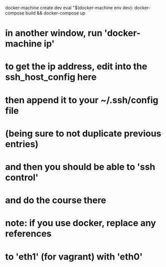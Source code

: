 
docker-machine create dev
eval "$(docker-machine env dev):
docker-compose build && docker-compose up

  # in another window, run 'docker-machine ip'
  # to get the ip address, edit into the ssh_host_config here
  # then append it to your ~/.ssh/config file
  # (being sure to not duplicate previous entries)
  # and then you should be able to 'ssh control'
  # and do the course there
  #

  # note: if you use docker, replace any references 
  #       to 'eth1' (for vagrant) with 'eth0'

